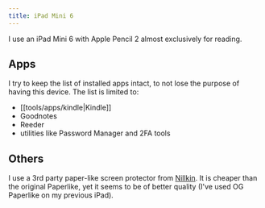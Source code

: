 ```yaml
---
title: iPad Mini 6
---
```


I use an iPad Mini 6 with Apple Pencil 2 almost exclusively for reading.

## Apps

I try to keep the list of installed apps intact, to not lose the purpose of having this device. The list is limited to:

- [[tools/apps/kindle|Kindle]]
- Goodnotes
- Reeder
- utilities like Password Manager and 2FA tools

## Others

I use a 3rd party paper-like screen protector from [Nillkin](https://nillkin.org/tablet-accessories/apple-tablets-accessories/apple-ipad-mini-6-accessories/nillkin-apple-ipad-mini-6-2021-ag).
It is cheaper than the original Paperlike, yet it seems to be of better quality (I've used OG Paperlike on my previous iPad).
